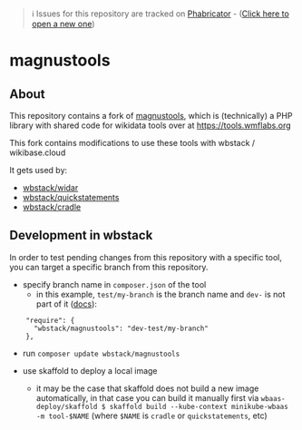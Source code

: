 > ℹ️ Issues for this repository are tracked on [Phabricator](https://phabricator.wikimedia.org/project/board/5563/) - ([Click here to open a new one](https://phabricator.wikimedia.org/maniphest/task/edit/form/1/?tags=wikibase_cloud
))

# magnustools
## About
This repository contains a fork of [magnustools](https://bitbucket.org/magnusmanske/magnustools/src/master/), which is (technically) a PHP library with shared code for wikidata tools over at https://tools.wmflabs.org

This fork contains modifications to use these tools with wbstack / wikibase.cloud

It gets used by:
- [wbstack/widar](https://github.com/wbstack/widar/blob/main/composer.json)
- [wbstack/quickstatements](https://github.com/wbstack/quickstatements/blob/main/composer.json)
- [wbstack/cradle](https://github.com/wbstack/cradle/blob/main/composer.json)

## Development in wbstack
In order to test pending changes from this repository with a specific tool, you can target a specific branch from this repository.

- specify branch name in `composer.json` of the tool
  - in this example, `test/my-branch` is the branch name and `dev-` is not part of it ([docs](https://getcomposer.org/doc/articles/versions.md#branches)):
```
    "require": {
      "wbstack/magnustools": "dev-test/my-branch"
    },
```

- run `composer update wbstack/magnustools`

- use skaffold to deploy a local image
  - it may be the case that skaffold does not build a new image automatically, in that case you can build it manually first via `wbaas-deploy/skaffold $ skaffold build --kube-context minikube-wbaas -m tool-$NAME` (where `$NAME` is `cradle` or `quickstatements`, etc)
